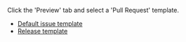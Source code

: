 Click the 'Preview' tab and select a 'Pull Request' template.

- [Default issue template](?expand=1&template=default.md)
- [Release template](?expand=1&template=release.md)